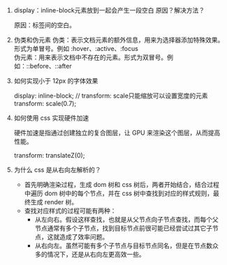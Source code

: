 1. display：inline-block元素放到一起会产生一段空白 原因？解决方法？

    原因：标签间的空白。

2. 伪类和伪元素
    伪类：表示文档元素的额外信息，用来为选择器添加特殊效果。形式为单冒号。例如 :hover、:active、:focus      
    伪元素：用来表示文档中不存在的元素。形式为双冒号。例如：::before、::after
    
3. 如何实现小于 12px 的字体效果

    display: inline-block;  // transform: scale只能缩放可以设置宽度的元素
    transform: scale(0.7);

4. 如何使用 css 实现硬件加速

    硬件加速是指通过创建独立的复合图层，让 GPU 来渲染这个图层，从而提高性能。

    transform: translateZ(0);

5. 为什么 css 是从右向左解析的？

    * 首先明确渲染过程，生成 dom 树和 css 树后，两者开始结合，结合过程中遍历 dom 树中的每个节点，并在 css 树中查找到对应的样式规则，最终生成 render 树。
    * 查找对应样式的过程可能有两种：
      * 从左向右。假设这样查找，也就是从父节点向子节点查找，而每个父节点通常有多个子节点，找到目标节点前很可能已经尝试过其它子节点，这就造成了效率问题。
      * 从右向左。虽然可能有多个子节点与目标节点同名，但是在节点数众多的情况下，还是从右向左更高效一些。
